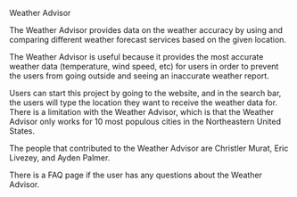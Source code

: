 Weather Advisor 

<!-- What the project should do -->
The Weather Advisor provides data on the weather accuracy by using and comparing different weather forecast services based on the given location. 

<!-- Why the project is useful -->
The Weather Advisor is useful because it provides the most accurate weather data (temperature, wind speed, etc) for users in order to prevent the users from going outside and seeing an inaccurate weather report. 

<!-- How the users can start the project -->
Users can start this project by going to the website, and in the search bar, the users will type the location they want to receive the weather data for. There is a limitation with the Weather Advisor, which is that the Weather Advisor only works for 10 most populous cities in the Northeastern United States. 

<!-- Who contributes to this project -->
The people that contributed to the Weather Advisor are Christler Murat, Eric Livezey, and Ayden Palmer. 

<!-- Questions -->
There is a FAQ page if the user has any questions about the Weather Advisor. 
